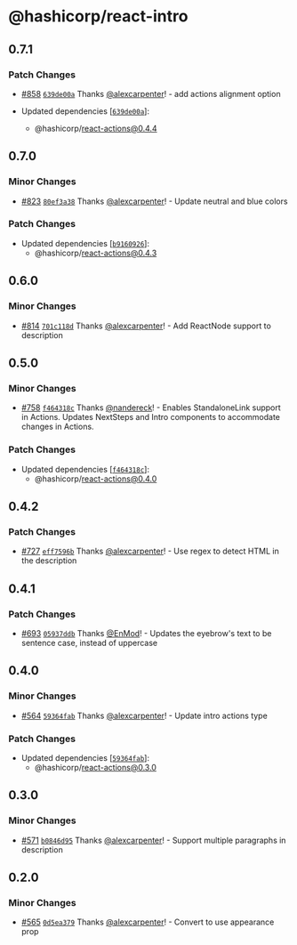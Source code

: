 # @hashicorp/react-intro

## 0.7.1

### Patch Changes

- [#858](https://github.com/hashicorp/react-components/pull/858) [`639de00a`](https://github.com/hashicorp/react-components/commit/639de00afd7da5c22cd15385f35ffd73ac6cb774) Thanks [@alexcarpenter](https://github.com/alexcarpenter)! - add actions alignment option

- Updated dependencies [[`639de00a`](https://github.com/hashicorp/react-components/commit/639de00afd7da5c22cd15385f35ffd73ac6cb774)]:
  - @hashicorp/react-actions@0.4.4

## 0.7.0

### Minor Changes

- [#823](https://github.com/hashicorp/react-components/pull/823) [`80ef3a38`](https://github.com/hashicorp/react-components/commit/80ef3a38ba67e23ba2d019530fb57d218e9d8268) Thanks [@alexcarpenter](https://github.com/alexcarpenter)! - Update neutral and blue colors

### Patch Changes

- Updated dependencies [[`b9160926`](https://github.com/hashicorp/react-components/commit/b9160926d7b2f9d65f8bbbf81ff9ec9f2f33063d)]:
  - @hashicorp/react-actions@0.4.3

## 0.6.0

### Minor Changes

- [#814](https://github.com/hashicorp/react-components/pull/814) [`701c118d`](https://github.com/hashicorp/react-components/commit/701c118d62ccfb12d4ba52fb3692d17be737b2a3) Thanks [@alexcarpenter](https://github.com/alexcarpenter)! - Add ReactNode support to description

## 0.5.0

### Minor Changes

- [#758](https://github.com/hashicorp/react-components/pull/758) [`f464318c`](https://github.com/hashicorp/react-components/commit/f464318c0b7b71e39d810f028743ef2512599a99) Thanks [@nandereck](https://github.com/nandereck)! - Enables StandaloneLink support in Actions. Updates NextSteps and Intro components to accommodate changes in Actions.

### Patch Changes

- Updated dependencies [[`f464318c`](https://github.com/hashicorp/react-components/commit/f464318c0b7b71e39d810f028743ef2512599a99)]:
  - @hashicorp/react-actions@0.4.0

## 0.4.2

### Patch Changes

- [#727](https://github.com/hashicorp/react-components/pull/727) [`eff7596b`](https://github.com/hashicorp/react-components/commit/eff7596b6c36dce762de10f74ccf781c04e9530e) Thanks [@alexcarpenter](https://github.com/alexcarpenter)! - Use regex to detect HTML in the description

## 0.4.1

### Patch Changes

- [#693](https://github.com/hashicorp/react-components/pull/693) [`05937ddb`](https://github.com/hashicorp/react-components/commit/05937ddb3e38e3c74a45eec70526f13f096616e1) Thanks [@EnMod](https://github.com/EnMod)! - Updates the eyebrow's text to be sentence case, instead of uppercase

## 0.4.0

### Minor Changes

- [#564](https://github.com/hashicorp/react-components/pull/564) [`59364fab`](https://github.com/hashicorp/react-components/commit/59364fab445c9da855b7b97fdc84bc64fa4837c7) Thanks [@alexcarpenter](https://github.com/alexcarpenter)! - Update intro actions type

### Patch Changes

- Updated dependencies [[`59364fab`](https://github.com/hashicorp/react-components/commit/59364fab445c9da855b7b97fdc84bc64fa4837c7)]:
  - @hashicorp/react-actions@0.3.0

## 0.3.0

### Minor Changes

- [#571](https://github.com/hashicorp/react-components/pull/571) [`b0846d95`](https://github.com/hashicorp/react-components/commit/b0846d954f564a8664d8ba2b0dd740c9ec7e2b72) Thanks [@alexcarpenter](https://github.com/alexcarpenter)! - Support multiple paragraphs in description

## 0.2.0

### Minor Changes

- [#565](https://github.com/hashicorp/react-components/pull/565) [`0d5ea379`](https://github.com/hashicorp/react-components/commit/0d5ea379926e6f261aecf7611d2358a3ef73d28d) Thanks [@alexcarpenter](https://github.com/alexcarpenter)! - Convert to use appearance prop
